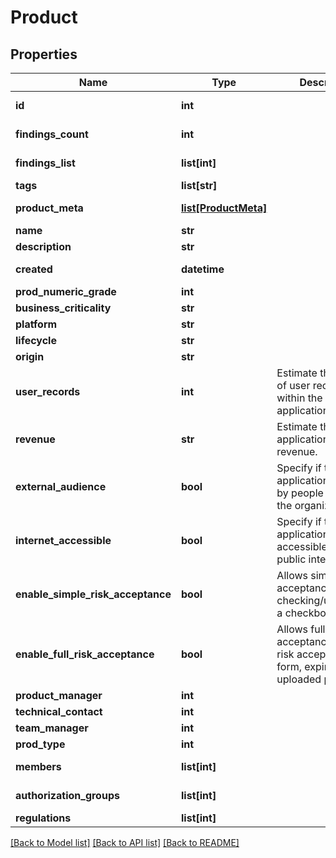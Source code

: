 # Product

## Properties
Name | Type | Description | Notes
------------ | ------------- | ------------- | -------------
**id** | **int** |  | [optional] [readonly] 
**findings_count** | **int** |  | [optional] [readonly] 
**findings_list** | **list[int]** |  | [optional] [readonly] 
**tags** | **list[str]** |  | [optional] 
**product_meta** | [**list[ProductMeta]**](ProductMeta.md) |  | [optional] [readonly] 
**name** | **str** |  | 
**description** | **str** |  | 
**created** | **datetime** |  | [optional] [readonly] 
**prod_numeric_grade** | **int** |  | [optional] 
**business_criticality** | **str** |  | [optional] 
**platform** | **str** |  | [optional] 
**lifecycle** | **str** |  | [optional] 
**origin** | **str** |  | [optional] 
**user_records** | **int** | Estimate the number of user records within the application. | [optional] 
**revenue** | **str** | Estimate the application&#39;s revenue. | [optional] 
**external_audience** | **bool** | Specify if the application is used by people outside the organization. | [optional] 
**internet_accessible** | **bool** | Specify if the application is accessible from the public internet. | [optional] 
**enable_simple_risk_acceptance** | **bool** | Allows simple risk acceptance by checking/unchecking a checkbox. | [optional] 
**enable_full_risk_acceptance** | **bool** | Allows full risk acceptance using a risk acceptance form, expiration date, uploaded proof, etc. | [optional] 
**product_manager** | **int** |  | [optional] 
**technical_contact** | **int** |  | [optional] 
**team_manager** | **int** |  | [optional] 
**prod_type** | **int** |  | 
**members** | **list[int]** |  | [optional] [readonly] 
**authorization_groups** | **list[int]** |  | [optional] [readonly] 
**regulations** | **list[int]** |  | [optional] 

[[Back to Model list]](../README.md#documentation-for-models) [[Back to API list]](../README.md#documentation-for-api-endpoints) [[Back to README]](../README.md)


